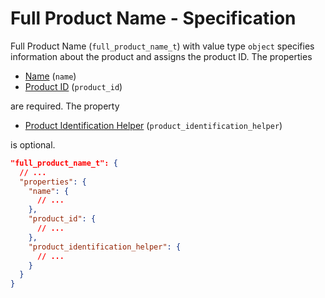 # Full Product Name - Specification

Full Product Name (`full_product_name_t`) with value type `object` specifies
information about the product and assigns the product ID. The properties

* [Name](full_product_name/name-spec.en.md) (`name`)
* [Product ID](full_product_name/product_id-spec.en.md) (`product_id`)

are required. The property

* [Product Identification Helper](full_product_name/product_identification_helper-spec.en.md)
  (`product_identification_helper`)

is optional.

```json
"full_product_name_t": {
  // ...
  "properties": {
    "name": {
      // ...
    },
    "product_id": {
      // ...
    },
    "product_identification_helper": {
      // ...
    }
  }
}
```
